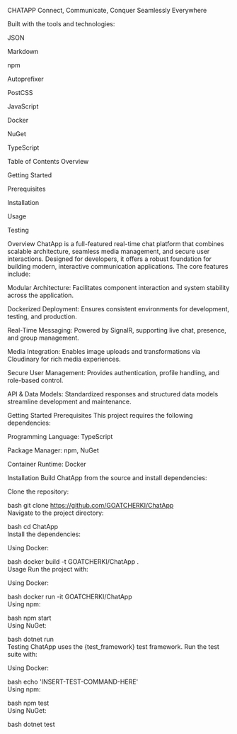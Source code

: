 CHATAPP
Connect, Communicate, Conquer Seamlessly Everywhere


Built with the tools and technologies:

JSON

Markdown

npm

Autoprefixer

PostCSS

JavaScript

Docker

NuGet

TypeScript

Table of Contents
Overview

Getting Started

Prerequisites

Installation

Usage

Testing

Overview
ChatApp is a full-featured real-time chat platform that combines scalable architecture, seamless media management, and secure user interactions. Designed for developers, it offers a robust foundation for building modern, interactive communication applications. The core features include:

Modular Architecture: Facilitates component interaction and system stability across the application.

Dockerized Deployment: Ensures consistent environments for development, testing, and production.

Real-Time Messaging: Powered by SignalR, supporting live chat, presence, and group management.

Media Integration: Enables image uploads and transformations via Cloudinary for rich media experiences.

Secure User Management: Provides authentication, profile handling, and role-based control.

API & Data Models: Standardized responses and structured data models streamline development and maintenance.

Getting Started
Prerequisites
This project requires the following dependencies:

Programming Language: TypeScript

Package Manager: npm, NuGet

Container Runtime: Docker

Installation
Build ChatApp from the source and install dependencies:

Clone the repository:

bash
git clone https://github.com/GOATCHERKI/ChatApp  
Navigate to the project directory:

bash
cd ChatApp  
Install the dependencies:

Using Docker:

bash
docker build -t GOATCHERKI/ChatApp .  
Usage
Run the project with:

Using Docker:

bash
docker run -it GOATCHERKI/ChatApp  
Using npm:

bash
npm start  
Using NuGet:

bash
dotnet run  
Testing
ChatApp uses the {test_framework} test framework. Run the test suite with:

Using Docker:

bash
echo 'INSERT-TEST-COMMAND-HERE'  
Using npm:

bash
npm test  
Using NuGet:

bash
dotnet test  
